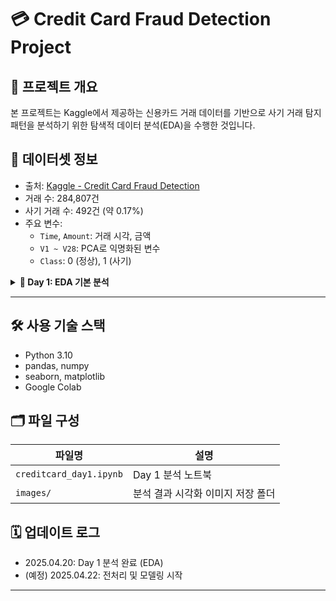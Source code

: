# 💳 Credit Card Fraud Detection Project

## 📌 프로젝트 개요
본 프로젝트는 Kaggle에서 제공하는 신용카드 거래 데이터를 기반으로 사기 거래 탐지 패턴을 분석하기 위한 탐색적 데이터 분석(EDA)을 수행한 것입니다.

## 📂 데이터셋 정보
- 출처: [Kaggle - Credit Card Fraud Detection](https://www.kaggle.com/datasets/mlg-ulb/creditcardfraud)
- 거래 수: 284,807건
- 사기 거래 수: 492건 (약 0.17%)
- 주요 변수:
  - `Time`, `Amount`: 거래 시각, 금액
  - `V1 ~ V28`: PCA로 익명화된 변수
  - `Class`: 0 (정상), 1 (사기)


<details>
<summary><strong>📆 Day 1: EDA 기본 분석</strong></summary>

### ✔️ 수행 작업
- 클래스 라벨 분포 시각화
- 거래 금액 분포 시각화
- 사기 거래 시간 분포
- 산점도 시각화 (Time vs Amount)
- 상관관계 히트맵

### 💡 인사이트 요약
- 사기 거래는 대부분 500 이하의 소액 거래
- 라벨(Class) 불균형 심각 → 모델링 전 처리 필요
- V14, V10, V17 변수는 Class와 높은 상관관계
- 거래 시간에 뚜렷한 패턴은 없음

</details>

---

## 🛠 사용 기술 스택
- Python 3.10
- pandas, numpy
- seaborn, matplotlib
- Google Colab

## 🗂 파일 구성
| 파일명 | 설명 |
|--------|------|
| `creditcard_day1.ipynb` | Day 1 분석 노트북 |
| `images/` | 분석 결과 시각화 이미지 저장 폴더 |

## 🗓 업데이트 로그
- 2025.04.20: Day 1 분석 완료 (EDA)
- (예정) 2025.04.22: 전처리 및 모델링 시작

---


